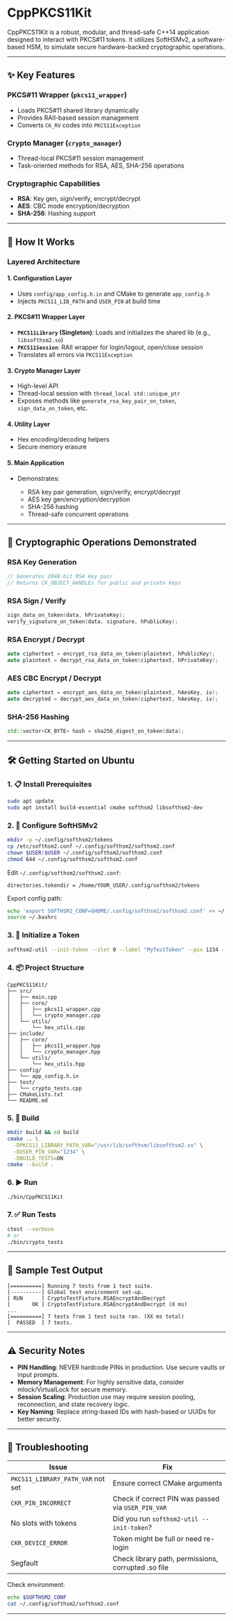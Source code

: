 # CppPKCS11Kit
CppPKCS11Kit is a robust, modular, and thread-safe C++14 application designed to interact with PKCS#11 tokens. It utilizes SoftHSMv2, a software-based HSM, to simulate secure hardware-backed cryptographic operations.

---

## ✨ Key Features

### PKCS#11 Wrapper (`pkcs11_wrapper`)

* Loads PKCS#11 shared library dynamically
* Provides RAII-based session management
* Converts `CK_RV` codes into `PKCS11Exception`

### Crypto Manager (`crypto_manager`)

* Thread-local PKCS#11 session management
* Task-oriented methods for RSA, AES, SHA-256 operations

### Cryptographic Capabilities

* **RSA**: Key gen, sign/verify, encrypt/decrypt
* **AES**: CBC mode encryption/decryption
* **SHA-256**: Hashing support

---

## 🧠 How It Works

### Layered Architecture

#### 1. **Configuration Layer**

* Uses `config/app_config.h.in` and CMake to generate `app_config.h`
* Injects `PKCS11_LIB_PATH` and `USER_PIN` at build time

#### 2. **PKCS#11 Wrapper Layer**

* **`PKCS11Library` (Singleton)**: Loads and initializes the shared lib (e.g., `libsofthsm2.so`)
* **`PKCS11Session`**: RAII wrapper for login/logout, open/close session
* Translates all errors via `PKCS11Exception`

#### 3. **Crypto Manager Layer**

* High-level API
* Thread-local session with `thread_local std::unique_ptr`
* Exposes methods like `generate_rsa_key_pair_on_token`, `sign_data_on_token`, etc.

#### 4. **Utility Layer**

* Hex encoding/decoding helpers
* Secure memory erasure

#### 5. **Main Application**

* Demonstrates:

  * RSA key pair generation, sign/verify, encrypt/decrypt
  * AES key gen/encryption/decryption
  * SHA-256 hashing
  * Thread-safe concurrent operations

---

## 🧪 Cryptographic Operations Demonstrated

### RSA Key Generation

```cpp
// Generates 2048-bit RSA key pair
// Returns CK_OBJECT_HANDLEs for public and private keys
```

### RSA Sign / Verify

```cpp
sign_data_on_token(data, hPrivateKey);
verify_signature_on_token(data, signature, hPublicKey);
```

### RSA Encrypt / Decrypt

```cpp
auto ciphertext = encrypt_rsa_data_on_token(plaintext, hPublicKey);
auto plaintext = decrypt_rsa_data_on_token(ciphertext, hPrivateKey);
```

### AES CBC Encrypt / Decrypt

```cpp
auto ciphertext = encrypt_aes_data_on_token(plaintext, hAesKey, iv);
auto decrypted = decrypt_aes_data_on_token(ciphertext, hAesKey, iv);
```

### SHA-256 Hashing

```cpp
std::vector<CK_BYTE> hash = sha256_digest_on_token(data);
```

---

## 🛠️ Getting Started on Ubuntu

### 1. 📋 Install Prerequisites

```bash
sudo apt update
sudo apt install build-essential cmake softhsm2 libsofthsm2-dev
```

### 2. 🔐 Configure SoftHSMv2

```bash
mkdir -p ~/.config/softhsm2/tokens
cp /etc/softhsm2.conf ~/.config/softhsm2/softhsm2.conf
chown $USER:$USER ~/.config/softhsm2/softhsm2.conf
chmod 644 ~/.config/softhsm2/softhsm2.conf
```

Edit `~/.config/softhsm2/softhsm2.conf`:

```
directories.tokendir = /home/YOUR_USER/.config/softhsm2/tokens
```

Export config path:

```bash
echo 'export SOFTHSM2_CONF=$HOME/.config/softhsm2/softhsm2.conf' >> ~/.bashrc
source ~/.bashrc
```

### 3. 🧱 Initialize a Token

```bash
softhsm2-util --init-token --slot 0 --label "MyTestToken" --pin 1234 --so-pin 123456
```

### 4. 📦 Project Structure

```
CppPKCS11Kit/
├── src/
│   ├── main.cpp
│   ├── core/
│   │   ├── pkcs11_wrapper.cpp
│   │   └── crypto_manager.cpp
│   └── utils/
│       └── hex_utils.cpp
├── include/
│   ├── core/
│   │   ├── pkcs11_wrapper.hpp
│   │   └── crypto_manager.hpp
│   └── utils/
│       └── hex_utils.hpp
├── config/
│   └── app_config.h.in
├── test/
│   └── crypto_tests.cpp
├── CMakeLists.txt
└── README.md
```

### 5. 🧱 Build

```bash
mkdir build && cd build
cmake .. \
  -DPKCS11_LIBRARY_PATH_VAR="/usr/lib/softhsm/libsofthsm2.so" \
  -DUSER_PIN_VAR="1234" \
  -DBUILD_TESTS=ON
cmake --build .
```

### 6. ▶️ Run

```bash
./bin/CppPKCS11Kit
```

### 7. ✅ Run Tests

```bash
ctest --verbose
# or
./bin/crypto_tests
```

---

## 🧪 Sample Test Output

```
[==========] Running 7 tests from 1 test suite.
[----------] Global test environment set-up.
[ RUN      ] CryptoTestFixture.RSAEncryptAndDecrypt
[       OK ] CryptoTestFixture.RSAEncryptAndDecrypt (X ms)
...
[==========] 7 tests from 1 test suite ran. (XX ms total)
[  PASSED  ] 7 tests.
```

---

## ⚠️ Security Notes

* **PIN Handling**: NEVER hardcode PINs in production. Use secure vaults or input prompts.
* **Memory Management**: For highly sensitive data, consider mlock/VirtualLock for secure memory.
* **Session Scaling**: Production use may require session pooling, reconnection, and state recovery logic.
* **Key Naming**: Replace string-based IDs with hash-based or UUIDs for better security.

---

## 🐛 Troubleshooting

| Issue                             | Fix                                                 |
| --------------------------------- | --------------------------------------------------- |
| `PKCS11_LIBRARY_PATH_VAR` not set | Ensure correct CMake arguments                      |
| `CKR_PIN_INCORRECT`               | Check if correct PIN was passed via `USER_PIN_VAR`  |
| No slots with tokens              | Did you run `softhsm2-util --init-token`?           |
| `CKR_DEVICE_ERROR`                | Token might be full or need re-login                |
| Segfault                          | Check library path, permissions, corrupted .so file |

Check environment:

```bash
echo $SOFTHSM2_CONF
cat ~/.config/softhsm2/softhsm2.conf
```

---
